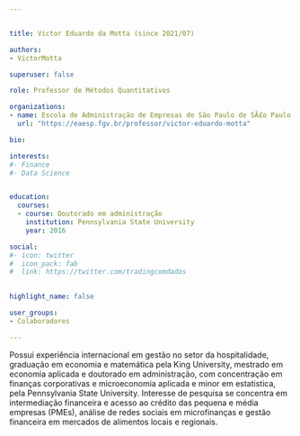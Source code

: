 ```yaml
---


title: Victor Eduardo da Motta (since 2021/07)

authors:
- VictorMotta

superuser: false

role: Professor de Métodos Quantitativos

organizations:
- name: Escola de Administração de Empresas de São Paulo de SÃ£o Paulo (FGV-EAESP)
  url: "https://eaesp.fgv.br/professor/victor-eduardo-motta"

bio: 

interests:
#- Finance
#- Data Science


education:
  courses:
  - course: Doutorado em administração
    institution: Pennsylvania State University
    year: 2016

social:
#- icon: twitter
#  icon_pack: fab
#  link: https://twitter.com/tradingcomdados
  

highlight_name: false

user_groups:
- Colaboradores

---
```


Possui experiência internacional em gestão no setor da hospitalidade, graduação em economia e matemática pela King University, mestrado em economia aplicada e doutorado em administração, com concentração em finanças corporativas e microeconomia aplicada e minor em estatistica, pela Pennsylvania State University. Interesse de pesquisa se concentra em intermediação financeira e acesso ao crédito das pequena e média empresas (PMEs), análise de redes sociais em microfinanças e gestão financeira em mercados de alimentos locais e regionais.

